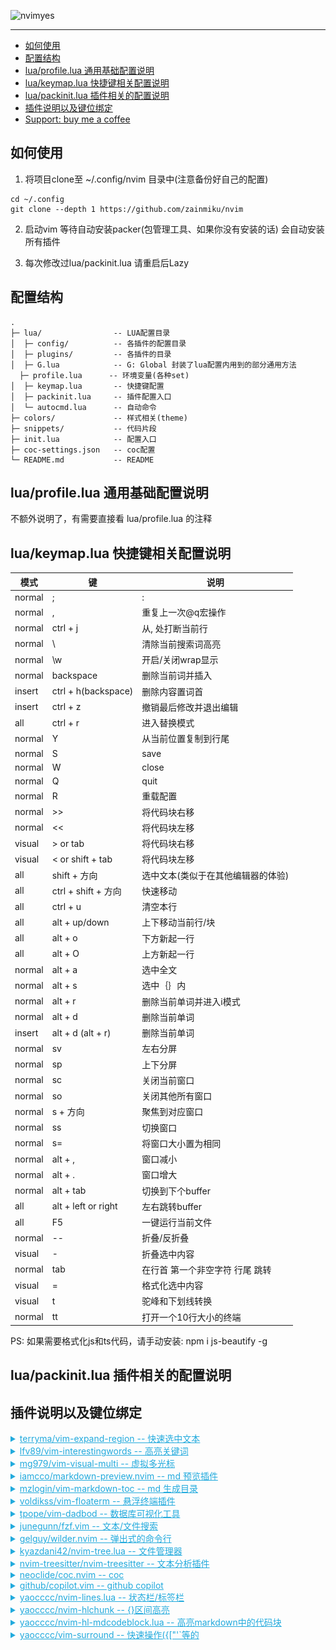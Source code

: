 ![nvimyes](https://readme-typing-svg.demolab.com?font=Fira+Code&size=30&pause=1000&color=000000&vCenter=true&width=435&height=45&lines=NVIM+YES)

---

<!-- markdown-toc GitLab -->

* [如何使用](#如何使用)
* [配置结构](#配置结构)
* [lua/profile.lua 通用基础配置说明](#luaprofilelua-通用基础配置说明)
* [lua/keymap.lua 快捷键相关配置说明](#luakeymaplua-快捷键相关配置说明)
* [lua/packinit.lua 插件相关的配置说明](#luapackinitlua-插件相关的配置说明)
* [插件说明以及键位绑定](#插件说明以及键位绑定)
* [Support: buy me a coffee](#support-buy-me-a-coffee)

<!-- markdown-toc -->

## 如何使用

1. 将项目clone至 ~/.config/nvim 目录中(注意备份好自己的配置)  
  ```plaintext
  cd ~/.config
  git clone --depth 1 https://github.com/zainmiku/nvim
  ```
  2. 启动vim 等待自动安装packer(包管理工具、如果你没有安装的话) 会自动安装所有插件

  3. 每次修改过lua/packinit.lua 请重启后Lazy

## 配置结构

  ```dir
  .
  ├─ lua/                -- LUA配置目录
  │  ├─ config/          -- 各插件的配置目录
  │  ├─ plugins/         -- 各插件的目录
  │  ├─ G.lua            -- G: Global 封装了lua配置内用到的部分通用方法
  ├─ profile.lua      -- 环境变量(各种set)
  │  ├─ keymap.lua       -- 快捷键配置
  │  ├─ packinit.lua     -- 插件配置入口
  │  └─ autocmd.lua      -- 自动命令
  ├─ colors/             -- 样式相关(theme)
  ├─ snippets/           -- 代码片段
  ├─ init.lua            -- 配置入口
  ├─ coc-settings.json   -- coc配置
  └─ README.md           -- README
  ```

## lua/profile.lua 通用基础配置说明

  不额外说明了，有需要直接看 lua/profile.lua 的注释

## lua/keymap.lua 快捷键相关配置说明

  | 模式   | 键                   | 说明                              |
  | ------ | --------             | ---------                         |
  | normal | ;                    | :                                 |
  | normal | ,                    | 重复上一次@q宏操作                |
  | normal | ctrl + j             | 从, 处打断当前行                  |
  | normal | \                    | 清除当前搜索词高亮                |
  | normal | \w                   | 开启/关闭wrap显示                 |
  | normal | backspace            | 删除当前词并插入                  |
  | insert | ctrl + h(backspace)  | 删除内容置词首                    |
  | insert | ctrl + z             | 撤销最后修改并退出编辑            |
  | all    | ctrl + r             | 进入替换模式                      |
  | normal | Y                    | 从当前位置复制到行尾              |
  | normal | S                    | save                              |
  | normal | W                    | close                             |
  | normal | Q                    | quit                              |
  | normal | R                    | 重载配置                          |
  | normal | >>                   | 将代码块右移                      |
  | normal | <<                   | 将代码块左移                      |
  | visual | > or tab             | 将代码块右移                      |
  | visual | < or shift + tab     | 将代码块左移                      |
  | all    | shift + 方向         | 选中文本(类似于在其他编辑器的体验)|
  | all    | ctrl + shift + 方向  | 快速移动                          |
  | all    | ctrl + u             | 清空本行                          |
  | all    | alt + up/down        | 上下移动当前行/块                 |
  | all    | alt + o              | 下方新起一行                      |
  | all    | alt + O              | 上方新起一行                      |
  | normal | alt + a              | 选中全文                          |
  | normal | alt + s              | 选中｛｝内                        |
  | normal | alt + r              | 删除当前单词并进入i模式           |
  | normal | alt + d              | 删除当前单词                      |
  | insert | alt + d (alt + r)    | 删除当前单词                      |
  | normal | sv                   | 左右分屏                          |
  | normal | sp                   | 上下分屏                          |
  | normal | sc                   | 关闭当前窗口                      |
  | normal | so                   | 关闭其他所有窗口                  |
  | normal | s + 方向             | 聚焦到对应窗口                    |
  | normal | ss                   | 切换窗口                          |
  | normal | s=                   | 将窗口大小置为相同                |
  | normal | alt + ,              | 窗口减小                          |
  | normal | alt + .              | 窗口增大                          |
  | normal | alt + tab            | 切换到下个buffer                  |
  | all    | alt + left or right  | 左右跳转buffer                    |
  | all    | F5                   | 一键运行当前文件                  |
  | normal | --                   | 折叠/反折叠                       |
  | visual | -                    | 折叠选中内容                      |
  | normal | tab                  | 在行首 第一个非空字符 行尾 跳转   |
  | visual | =                    | 格式化选中内容                    |
  | visual | t                    | 驼峰和下划线转换                  |
  | normal | tt                   | 打开一个10行大小的终端            |

  PS: 如果需要格式化js和ts代码，请手动安装: npm i js-beautify -g

## lua/packinit.lua 插件相关的配置说明

## 插件说明以及键位绑定

  <details>
  <summary style="cursor: pointer; text-decoration:underline; color: #2AD;">terryma/vim-expand-region -- 快速选中文本</summary>

  [github: terryma/vim-expand-region](https://github.com/terryma/vim-expand-region)  

  | 模式   | 键                   | 说明                              |
  | ------ | --------             | ---------                         |
  | visual | v                    | 扩大选中范围                      |
  | visual | V                    | 缩小选中范围                      |

  </details>

  <details>
  <summary style="cursor: pointer; text-decoration:underline; color: #2AD;">lfv89/vim-interestingwords -- 高亮关键词</summary>

  [github: lfv89/vim-interestingwords](https://github.com/lfv89/vim-interestingwords)  

  | 模式   | 键                   | 说明                              |
  | ------ | --------             | ---------                         |
  | normal | ff                   | 高亮/取消高亮 当前词              |
  | normal | FF                   | 取消高亮 全部词                   |

  </details>

  <details>
  <summary style="cursor: pointer; text-decoration:underline; color: #2AD;">mg979/vim-visual-multi -- 虚拟多光标</summary>

  [gihub: **mg979/vim-visual-multi**](https://github.com/mg979/vim-visual-multi)  
  [bilibili视频介绍: BV1uF411c7Ro](https://www.bilibili.com/video/BV1uF411c7Ro)  

  建议到对应的仓库仔细看文档  

  | 模式   | 键                   | 说明                                 |
  | ------ | --------             | ---------                            |
  | normal | ctrl + up/down       | 上下添加虚拟光标(normal模式)         |
  | normal | ctrl + left/right    | 虚拟光标左右扩选(visual模式)         |
  | normal | ctrl + d             | 所有`当前词`添加虚拟光标(visual模式) |
  | normal | ctrl + x             | 当前字符添加虚拟光标(normal模式)     |
  | normal | ctrl + w             | 添加当前词首(normal模式)             |
  | all    | ctrl + n/p           | 添加下/上一个当前词到虚拟光标        |
  | all    | q                    | 移除当前光标位置下的虚拟光标         |
  | normal | tab                  | 切换到visual模式                     |
  | visual | tab                  | 切换到normal模式                     |

  </details>

  <details>
  <summary style="cursor: pointer; text-decoration:underline; color: #2AD;">iamcco/markdown-preview.nvim -- md 预览插件</summary>

  [github: iamcco/markdown-preview.nvim](https://github.com/iamcco/markdown-preview.nvim)  

  guide: 如果无法使用 请  
  1. 修改 lua/pack/markdown.lua 中的 G.g.mkdp_browser 去掉或者修改成自己使用的浏览器
  2. cd ~/.local/share/nvim/site/pack/packer/opt/markdown-preview.nvim/app && yarn

  | 模式   | 键                   | 说明                                 |
  | ------ | --------             | ---------                            |
  | normal | F5                   | 在浏览器预览markdown                 |

  </details>

  <details>
  <summary style="cursor: pointer; text-decoration:underline; color: #2AD;">mzlogin/vim-markdown-toc -- md 生成目录</summary>

  [github: mzlogin/vim-markdown-toc](https://github.com/mzlogin/vim-markdown-toc)

  :GenTocGFM 在markdown文件头部生成TOC

  </details>

  <details>
  <summary style="cursor: pointer; text-decoration:underline; color: #2AD;">voldikss/vim-floaterm -- 悬浮终端插件</summary>

  [github: voldikss/vim-floaterm](https://github.com/voldikss/vim-floaterm)

  | 模式   | 键                   | 说明                                 |
  | ------ | --------             | ---------                            |
  | normal | ctrl + t             | 打开浮动终端                         |
  | normal | ctrl + b             | 打开数据库可视化工具(dadbod)         |
  | normal | F5                   | 根据文件类型启动浮动终端执行当前文件 |

  </details>

  <details>
  <summary style="cursor: pointer; text-decoration:underline; color: #2AD;">tpope/vim-dadbod -- 数据库可视化工具</summary>

  [github: tpope/vim-dadbod](https://github.com/tpope/vim-dadbod)  
  [github: kristijanhusak/vim-dadbod-ui](kristijanhusak/vim-dadbod-ui)  

  :DBUI 来使用 数据库可视化工具  
  添加链接: let g:dbs = [{ 'name': 'connection_name', 'url': 'mysql://user:password@host:port' }]  
  注意 url内的东西需要url_encode  

  也可直接 :CALLDB 呼出界面按界面引导 添加链接 链接格式同上

  </details>

  <details>
  <summary style="cursor: pointer; text-decoration:underline; color: #2AD;">junegunn/fzf.vim -- 文本/文件搜索</summary>

  [github: **junegunn/fzf.vim**](https://github.com/junegunn/fzf.vim)  

  注意要配合rg使用，请自己手动安装: ripgrep fd bat  

  | 模式   | 键                   | 说明                                 |
  | ------ | --------             | ---------                            |
  | normal | ctrl + f             | Rg搜索(全局文本搜索)                 |
  | normal | ctrl + l             | 当前buffer文本搜索                   |
  | normal | ctrl + p             | 全局文件搜索                         |
  | normal | ctrl + g             | git变更文件搜索                      |
  | normal | ctrl + h             | 历史文件搜索                         |
  | fzf中  | ctrl + /             | 启动/关闭 预览                       |
  | fzf中  | ctrl + n             | 下一个搜索历史                       |
  | fzf中  | ctrl + p             | 上一个搜索历史                       |

  </details>

  <details>
  <summary style="cursor: pointer; text-decoration:underline; color: #2AD;">gelguy/wilder.nvim -- 弹出式的命令行</summary>

  [github: gelguy/wilder.nvim](https://github.com/gelguy/wilder.nvim)  

  </details>

  <details>
  <summary style="cursor: pointer; text-decoration:underline; color: #2AD;">kyazdani42/nvim-tree.lua -- 文件管理器</summary>

  [github: kyazdani42/nvim-tree.lua](https://github.com/kyazdani42/nvim-tree.lua)  

  | 模式        | 键                   | 说明                                 |
  | ------      | --------             | ---------                            |
  | normal      | T                    | 打开/关闭 nvim-tree                  |
  | nvim-tree内 | a/A                  | 新建文件或文件夹                     |
  | nvim-tree内 | r                    | 重命名                               |
  | nvim-tree内 | W                    | 关闭所有打开的目录                   |
  | nvim-tree内 | <left>               | 关闭当前目录                         |
  | nvim-tree内 | <bs>                 | 回退到上级目录                       |
  | nvim-tree内 | P                    | cd到选中目录                         |
  | nvim-tree内 | H                    | 显示/隐藏 .文件                      |
  | nvim-tree内 | I                    | 显示/隐藏 忽略文件(gitignore等)      |
  | nvim-tree内 | d                    | 删除文件/文件夹                      |
  | nvim-tree内 | x                    | 剪切文件/文件夹到剪切板              |
  | nvim-tree内 | c                    | 复制文件/文件夹到剪切板              |
  | nvim-tree内 | p                    | 从剪切板粘贴                         |
  | nvim-tree内 | y                    | 复制文件名                           |
  | nvim-tree内 | ?                    | 查看帮助                             |
  | nvim-tree内 | go                   | 若当前查看的文件为外部文件 cd到目录  |

  </details>

  <details>
  <summary style="cursor: pointer; text-decoration:underline; color: #2AD;">nvim-treesitter/nvim-treesitter -- 文本分析插件</summary>

  [github: nvim-treesitter/nvim-treesitter](https://github.com/nvim-treesitter/nvim-treesitter)

  没啥好说明的 用就完了  

  可以用 H 快捷键看高亮组 然后到 lua/pack/tree-sitter.lua 中修改对应的样式  
  R刷新高亮

  </details>

  <details>
  <summary style="cursor: pointer; text-decoration:underline; color: #2AD;">neoclide/coc.nvim -- coc</summary>

  [github: neoclide/coc.nvim](https://github.com/neoclide/coc.nvim)

  **建议到对应的仓库看一下**  

  全局的插件列表 lua/pack/coc.lua -- G.g.coc_global_extensions = {...} 按需添加  

  | 模式   | 键                   | 说明                              | 对应的coc插件  |
  | ------ | --------             | ---------                         | ----           |
  | normal | gd                   | 跳转到定义                        | coc            |
  | normal | gy                   | 跳转到类型                        | coc            |
  | normal | gr                   | 跳转到实现                        | coc            |
  | normal | K                    | 查看文档                          | coc            |
  | normal | c-e                  | 查看诊断列表                      | coc            |
  | normal | F2                   | 重命名                            | coc            |
  | normal | F4                   | 关闭/开启coc                      | coc            |
  | normal | c-e                  | 查看诊断列表                      | coc            |
  | normal | mm                   | 翻译当前词                        | coc-translator |
  | normal | F9                   | 编辑当前文件类型的snippet         | coc-snippets   |
  | normal | (                    | 上一处修改                        | coc-git        |
      | normal | )                    | 下一处修改                        | coc-git        |
  | normal | C                    | 显示当前行提交记录                | coc-git        |
  | normal | \g                   | 开启/关闭 git blame 显示          | coc-git        |
  | visual | if                   | 选中func内                        | coc            |
  | visual | af                   | 选中func                          | coc            |
  | visual | ic                   | 选中class内                       | coc            |
  | visual | ac                   | 选中class                         | coc            |

  </details>

  <details>
  <summary style="cursor: pointer; text-decoration:underline; color: #2AD;">github/copilot.vim -- github copilot</summary>

  [github: github/copilot.vim](https://github.com/github/copilot.vim)  

  | 模式   | 键                   | 说明                                 |
  | ------ | --------             | ---------                            |
  | insert | right                | 接受建议                             |
  | insert | ctrl + ]             | 取消建议                             |
  | insert | alt + [或]           | 上/下个建议                          |

  </details>

  <details>
  <summary style="cursor: pointer; text-decoration:underline; color: #2AD;">yaocccc/nvim-lines.lua -- 状态栏/标签栏</summary>

  [github: yaocccc/nvim-lines.lua](https://github.com/yaocccc/nvim-lines.lua)  

  没啥好说明的 用就完了

  </details>

  <details>
  <summary style="cursor: pointer; text-decoration:underline; color: #2AD;">yaocccc/nvim-hlchunk -- {}区间高亮</summary>

  [github: yaocccc/nvim-hlchunk](https://github.com/yaocccc/nvim-hlchunk)  

  没啥好说明的 用就完了

  </details>

  <details>
  <summary style="cursor: pointer; text-decoration:underline; color: #2AD;">yaocccc/nvim-hl-mdcodeblock.lua -- 高亮markdown中的代码块</summary>

  [github: yaocccc/nvim-hl-mdcodeblock.lua](https://github.com/yaocccc/nvim-hl-mdcodeblock.lua)  

  没啥好说明的 用就完了

  </details>

  <details>
  <summary style="cursor: pointer; text-decoration:underline; color: #2AD;">yaocccc/vim-surround -- 快速操作({["'`等的</summary>

      [github: yaocccc/vim-surround](https://github.com/yaocccc/vim-surround)  

      选中文本后 再使用 " ' { ( 等 可以将文本包裹起来  
      ds": 删除包裹的"" 其他的相同  
      ys": 用""将当前词包裹起来  
      cs"{: 用{}替换掉""  

      </details>

      <details>
      <summary style="cursor: pointer; text-decoration:underline; color: #2AD;">yaocccc/vim-comment -- 快速注释</summary>

      [github: yaocccc/vim-comment](https://github.com/yaocccc/vim-comment)  

      普通模式 ??: 行注释当前行
      选中文本后 /: 行注释选中内容
      选中文本后 ?: 块注释选中内容

      **以上操作 可以用相同的操作逆转 (??行注释 ??取消行注释)**

      </details>

      <details>
      <summary style="cursor: pointer; text-decoration:underline; color: #2AD;">yaocccc/vim-fcitx2en -- 退出insert模式时 自动切换到英文</summary>

      [github: yaocccc/vim-fcitx2en](https://github.com/yaocccc/vim-fcitx2en)  

      </details>

        <details>
        <summary style="cursor: pointer; text-decoration:underline; color: #2AD;">yaocccc/vim-echo -- 根据文件名或文件类型快速echo、print、console.log</summary>

        [github: yaocccc/vim-echo](https://github.com/yaocccc/vim-echo)  

        选中文本后 C: 再下一行添加 console.log(选中的内容) 或 echo $选中的内容 等等等

          </details>

          <details>
          <summary style="cursor: pointer; text-decoration:underline; color: #2AD;">yaocccc/nvim-foldsign -- 在signcolumn显示折叠信息</summary>

          [github: yaocccc/nvim-foldsign](https://github.com/yaocccc/nvim-foldsign)  

          在signcolumn显示折叠信息 如果你使用折叠的话

            </details>

## Support: buy me a coffee

            <a href="#TOP" target="_blank">
            <img src="https://github.com/yaocccc/yaocccc/raw/master/qr.png">
            </a>
